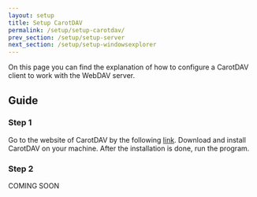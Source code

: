```yaml
---
layout: setup
title: Setup CarotDAV
permalink: /setup/setup-carotdav/
prev_section: /setup/setup-server
next_section: /setup/setup-windowsexplorer
---
```


On this page you can find the explanation of how to configure a CarotDAV client to work with the WebDAV server.

## Guide ##

### Step 1 ###

Go to the website of CarotDAV by the following [link][1].
Download and install CarotDAV on your machine.
After the installation is done, run the program.

### Step 2 ###

COMING SOON


  [1]: http://rei.to/carotdav_en.html